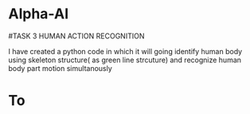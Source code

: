 # Alpha-AI

#TASK 3 HUMAN ACTION RECOGNITION


I have created a python code in which it will going identify human body using skeleton structure( as green line strcuture) and recognize human body part motion simultanously

#  To
